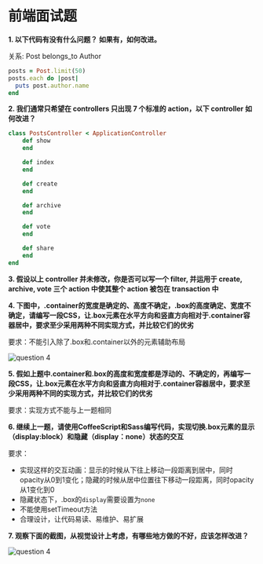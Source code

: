 # 前端面试题

__1. 以下代码有没有什么问题？ 如果有，如何改进。__

关系: Post belongs_to Author

```ruby
posts = Post.limit(50)
posts.each do |post|
  puts post.author.name
end
```

__2. 我们通常只希望在 controllers 只出现 7 个标准的 action，以下 controller 如何改进？__

```ruby
class PostsController < ApplicationController
    def show
    end

    def index
    end

    def create
    end

    def archive
    end

    def vote
    end

    def share
    end
end
```

__3. 假设以上 controller 并未修改，你是否可以写一个 filter, 并运用于 create, archive, vote 三个 action 中使其整个 action 被包在 transaction 中__

__4. 下图中，.container的宽度是确定的、高度不确定，.box的高度确定、宽度不确定，请编写一段CSS，让.box元素在水平方向和竖直方向相对于.container容器居中，要求至少采用两种不同实现方式，并比较它们的优劣__

要求：不能引入除了.box和.container以外的元素辅助布局

![question 4](https://raw.githubusercontent.com/mycolorway/front-end-interview/master/images/q4.png)

__5. 假如上题中.container和.box的高度和宽度都是浮动的、不确定的，再编写一段CSS，让.box元素在水平方向和竖直方向相对于.container容器居中，要求至少采用两种不同的实现方式，并比较它们的优劣__

要求：实现方式不能与上一题相同

__6. 继续上一题，请使用CoffeeScript和Sass编写代码，实现切换.box元素的显示（display:block）和隐藏（display：none）状态的交互__

要求：
* 实现这样的交互动画：显示的时候从下往上移动一段距离到居中，同时opacity从0到1变化；隐藏的时候从居中位置往下移动一段距离，同时opacity从1变化到0
* 隐藏状态下，.box的`display`需要设置为`none`
* 不能使用setTimeout方法
* 合理设计，让代码易读、易维护、易扩展

__7. 观察下面的截图，从视觉设计上考虑，有哪些地方做的不好，应该怎样改进？__

![question 4](https://raw.githubusercontent.com/mycolorway/front-end-interview/master/images/q7.png)
